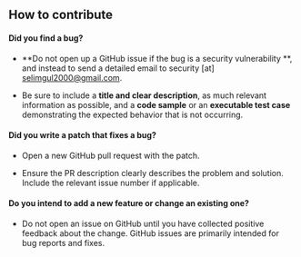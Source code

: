 ## How to contribute

#### **Did you find a bug?**

* **Do not open up a GitHub issue if the bug is a security vulnerability **, and instead to send a detailed email to security [at] selimgul2000@gmail.com.

*  Be sure to include a **title and clear description**, as much relevant information as possible, and a **code sample** or an **executable test case** demonstrating the expected behavior that is not occurring.

#### **Did you write a patch that fixes a bug?**

* Open a new GitHub pull request with the patch.

* Ensure the PR description clearly describes the problem and solution. Include the relevant issue number if applicable.

#### **Do you intend to add a new feature or change an existing one?**

* Do not open an issue on GitHub until you have collected positive feedback about the change. GitHub issues are primarily intended for bug reports and fixes.
